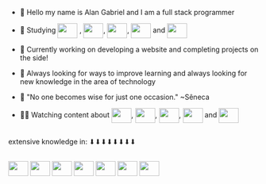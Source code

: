 - 👋 Hello my name is Alan Gabriel and I am a full stack programmer

- 🌱 Studying <img align="center" height="30" width="40" src="https://cdn.jsdelivr.net/gh/devicons/devicon/icons/react/react-original.svg" /> , <img align="center" height="30" width="40" src="https://cdn.jsdelivr.net/gh/devicons/devicon/icons/docker/docker-original.svg" />, <img align="center" height="30" width="40" src="https://cdn.jsdelivr.net/gh/devicons/devicon/icons/mongodb/mongodb-original.svg" />, <img align="center" height="30" width="40" src="https://cdn.jsdelivr.net/gh/devicons/devicon/icons/nodejs/nodejs-original.svg" /> and <img align="center" height="30" width="40" src="https://cdn.jsdelivr.net/gh/devicons/devicon/icons/postgresql/postgresql-original.svg" />

- 👯 Currently working on developing a website and completing projects on the side!
- 💬 Always looking for ways to improve learning and always looking for new knowledge in the area of ​​technology
- 🧠 "No one becomes wise for just one occasion." ~Sêneca
- 👨‍💻 Watching content about <img align="center" height="30" width="40" src="https://cdn.jsdelivr.net/gh/devicons/devicon/icons/nestjs/nestjs-plain.svg" />, <img align="center" height="30" width="40" src="https://cdn.jsdelivr.net/gh/devicons/devicon/icons/nextjs/nextjs-original.svg" />, <img align="center" height="30" width="40" src="https://cdn.jsdelivr.net/gh/devicons/devicon/icons/elixir/elixir-original.svg" />, <img align="center" height="30" width="40" src="https://cdn.jsdelivr.net/gh/devicons/devicon/icons/symfony/symfony-original.svg" /> and <img align="center" height="30" width="40" src="https://cdn.jsdelivr.net/gh/devicons/devicon/icons/java/java-original.svg" />

##

extensive knowledge in:
⬇⬇⬇⬇⬇⬇⬇⬇
<div style="display: inline_block"><br>
<img align="center" height="30" width="40" src="https://cdn.jsdelivr.net/gh/devicons/devicon/icons/bootstrap/bootstrap-original.svg" />
<img align="center" height="30" width="40" src="https://cdn.jsdelivr.net/gh/devicons/devicon/icons/html5/html5-original.svg" />
<img align="center" height="30" width="40" src="https://cdn.jsdelivr.net/gh/devicons/devicon/icons/css3/css3-original.svg" />
<img align="center" height="30" width="40" src="https://cdn.jsdelivr.net/gh/devicons/devicon/icons/javascript/javascript-original.svg" />
<img align="center" height="30" width="40" src="https://cdn.jsdelivr.net/gh/devicons/devicon/icons/mysql/mysql-original.svg" />
<img align="center" height="30" width="40" src="https://cdn.jsdelivr.net/gh/devicons/devicon/icons/flask/flask-original.svg" />
<img align="center" height="30" width="40" src="https://cdn.jsdelivr.net/gh/devicons/devicon/icons/linux/linux-original.svg" />
</div>

##

